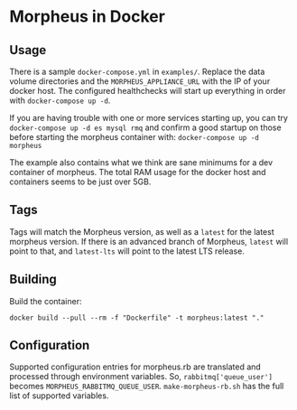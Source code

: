 # Morpheus in Docker

## Usage

There is a sample `docker-compose.yml` in `examples/`.  Replace the data volume directories and the `MORPHEUS_APPLIANCE_URL` with the IP of your docker host.  The configured healthchecks will start up everything in order with `docker-compose up -d`.

If you are having trouble with one or more services starting up, you can try `docker-compose up -d es mysql rmq` and confirm a good startup on those before starting the morpheus container with: `docker-compose up -d morpheus`

The example also contains what we think are sane minimums for a dev container of morpheus.  The total RAM usage for the docker host and containers seems to be just over 5GB.

## Tags

Tags will match the Morpheus version, as well as a `latest` for the latest morpheus version.  If there is an advanced branch of Morpheus, `latest` will point to that, and `latest-lts` will point to the latest LTS release.

## Building

Build the container:

`docker build --pull --rm -f "Dockerfile" -t morpheus:latest "."`

## Configuration

Supported configuration entries for morpheus.rb are translated and processed through environment variables.  So, `rabbitmq['queue_user']` becomes `MORPHEUS_RABBITMQ_QUEUE_USER`.  `make-morpheus-rb.sh` has the full list of supported variables.

